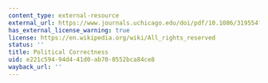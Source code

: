 ```yaml
---
content_type: external-resource
external_url: https://www.journals.uchicago.edu/doi/pdf/10.1086/319554?casa_token=-iPdKvuVYbYAAAAA:RkOLhXAM_s2Eij1rN0s8_kf9WTHy1Cr2lrKGlhWu5pEBrUZeoLRSSUaH3m8EV_T5r9zoEL5GTruF
has_external_license_warning: true
license: https://en.wikipedia.org/wiki/All_rights_reserved
status: ''
title: Political Correctness
uid: e221c594-94d4-41d0-ab70-0552bca84ce8
wayback_url: ''
---
```

